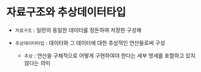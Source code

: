 # 자료구조와 추상데이터타입

* `자료구조` : 일련의 동일한 데이터를 정돈하여 저장한 구성체

* `추상데이터타입` : 데이터와 그 데이터에 대한 추상적인 연산들로써 구성
	* `추상` : 연산을 구체적으로 어떻게 구현하여야 한다는 세부 명세를 포함하고 있지 않다는 의미
	